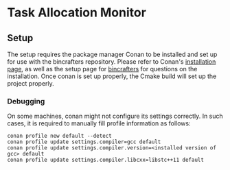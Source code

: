 # Task Allocation Monitor

## Setup

The setup requires the package manager Conan to be installed and set up for use with the bincrafters repository.
Please refer to Conan's [installation page](https://docs.conan.io/en/1.7/installation.html), as well as the setup page for [bincrafters](https://bintray.com/bincrafters/public-conan) for questions on the installation.
Once conan is set up properly, the Cmake build will set up the project properly.

### Debugging

On some machines, conan might not configure its settings correctly.
In such cases, it is required to manually fill profile information as follows:
```shell script
conan profile new default --detect
conan profile update settings.compiler=gcc default
conan profile update settings.compiler.version=<installed version of gcc> default
conan profile update settings.compiler.libcxx=libstc++11 default
```